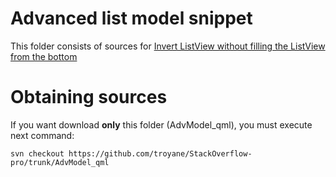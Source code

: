 # Advanced list model snippet

This folder consists of sources for
[Invert ListView without filling the ListView from the bottom](http://stackoverflow.com/questions/28496502/invert-listview-without-filling-the-listview-from-the-bottom)


# Obtaining sources

If you want download **only** this folder (AdvModel_qml), you must execute next command:
```
svn checkout https://github.com/troyane/StackOverflow-pro/trunk/AdvModel_qml
```

